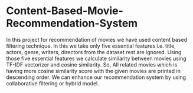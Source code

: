 # Content-Based-Movie-Recommendation-System
In this project for recommendation of movies we have used content based filtering technique. In this we take only five essential features i.e. title, actors, genre, writers, directors from the dataset rest are ignored. Using those five essential features we calculate similarity between movies using TF-IDF vectorizer and cosine similarity. So, All related movies which is having more cosine similarity score with the given movies are printed in descending order. We can enhance our recommendation system by using collaborative filtering or hybrid model.
